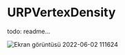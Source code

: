# URPVertexDensity

todo: readme...

![Ekran görüntüsü 2022-06-02 111624](https://user-images.githubusercontent.com/94571116/171586563-f22c1506-1d23-4326-b042-40f45ac60fd7.png)
